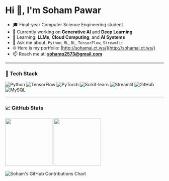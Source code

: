 
<h1 align="left">Hi 👋, I'm Soham Pawar</h1>

- 🎓 Final-year Computer Science Engineering student  
- 🤖 Currently working on **Generative AI** and **Deep Learning**  
- 🧠 Learning: **LLMs**, **Cloud Computing**, and **AI Systems**  
- 💬 Ask me about: `Python`, `ML`, `DL`, `TensorFlow`, `Streamlit`  
- 🌐 Here is my portfolio: [http://sohamai.ct.ws/](http://sohamai.ct.ws/)  
- 📫 Reach me at: **sohamp2573@gmail.com**

---

### 📌 Tech Stack
![Python](https://img.shields.io/badge/-Python-333?style=flat&logo=python)
![TensorFlow](https://img.shields.io/badge/-TensorFlow-333?style=flat&logo=tensorflow)
![PyTorch](https://img.shields.io/badge/-PyTorch-333?style=flat&logo=pytorch)
![Scikit-learn](https://img.shields.io/badge/-Scikit--learn-333?style=flat&logo=scikit-learn)
![Streamlit](https://img.shields.io/badge/-Streamlit-333?style=flat&logo=streamlit)
![GitHub](https://img.shields.io/badge/-GitHub-333?style=flat&logo=github)
![MySQL](https://img.shields.io/badge/-MySQL-333?style=flat&logo=mysql)

---

### 📈 GitHub Stats

<p align="left">
  <img src="https://github-readme-stats.vercel.app/api?username=Sohamm25&show_icons=true&theme=transparent" height="150" />
  <img src="https://github-readme-stats.vercel.app/api/top-langs/?username=Sohamm25&layout=compact&theme=transparent" height="150"/>
</p>
<p align="left">
  <img src="https://ghchart.rshah.org/0099ff/Sohamm25" alt="Soham's GitHub Contributions Chart"/>
</p>

